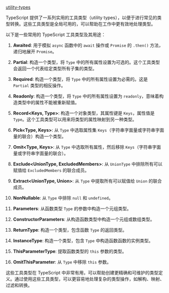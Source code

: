 [utility-types](https://www.typescriptlang.org/docs/handbook/utility-types.html#recordkeys-type)

TypeScript 提供了一系列实用的工具类型（utility types），以便于进行常见的类型转换。这些工具类型是全局可用的，可以帮助在工作中更有效地处理类型。

以下是一些常用的 TypeScript 工具类型及其用途：

1. **Awaited<Type>**: 用于模拟 `async` 函数中的 `await` 操作或 `Promise` 的 `.then()` 方法，递归地展开 `Promise`。

2. **Partial<Type>**: 构造一个类型，将 `Type` 中的所有属性设置为可选的。这个工具类型会返回一个代表给定类型所有子集的类型。

3. **Required<Type>**: 构造一个类型，将 `Type` 中的所有属性设置为必需的。这是 `Partial` 类型的相反操作。

4. **Readonly<Type>**: 构造一个类型，将 `Type` 中的所有属性设置为 `readonly`，意味着构造类型中的属性不能被重新赋值。

5. **Record<Keys, Type>**: 构造一个对象类型，其属性键是 `Keys`，属性值是 `Type`。这个工具类型可以用来将类型的属性映射到另一种类型。

6. **Pick<Type, Keys>**: 从 `Type` 中选取属性集 `Keys`（字符串字面量或字符串字面量的联合）构造一个类型。

7. **Omit<Type, Keys>**: 从 `Type` 中选取所有属性，然后移除 `Keys`（字符串字面量或字符串字面量的联合）。

8. **Exclude<UnionType, ExcludedMembers>**: 从 `UnionType` 中排除所有可以赋值给 `ExcludedMembers` 的联合成员。

9. **Extract<UnionType, Union>**: 从 `Type` 中提取所有可以赋值给 `Union` 的联合成员。

10. **NonNullable<Type>**: 从 `Type` 中排除 `null` 和 `undefined`。

11. **Parameters<Type>**: 从函数类型 `Type` 的参数中构造一个元组类型。

12. **ConstructorParameters<Type>**: 从构造函数类型中构造一个元组或数组类型。

13. **ReturnType<Type>**: 构造一个类型，包含函数 `Type` 的返回类型。

14. **InstanceType<Type>**: 构造一个类型，包含 `Type` 中构造函数函数的实例类型。

15. **ThisParameterType<Type>**: 提取函数类型的 `this` 参数的类型。

16. **OmitThisParameter<Type>**: 从 `Type` 中移除 `this` 参数。

这些工具类型在 TypeScript 中非常有用，可以帮助创建更精确和可维护的类型定义。通过使用这些工具类型，可以更容易地处理复杂的类型操作，如解构、映射、过滤和转换。